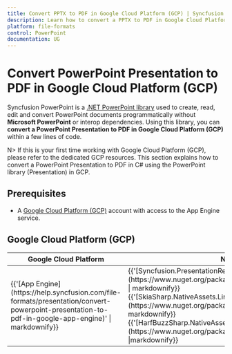```yaml
--- 
title: Convert PPTX to PDF in Google Cloud Platform (GCP) | Syncfusion 
description: Learn how to convert a PPTX to PDF in Google Cloud Platform (GCP) using .NET PowerPoint library (Presentation) without Microsoft PowerPoint or interop dependencies. 
platform: file-formats 
control: PowerPoint 
documentation: UG 
--- 
```


# Convert PowerPoint Presentation to PDF in Google Cloud Platform (GCP)

Syncfusion PowerPoint is a [.NET PowerPoint library](https://www.syncfusion.com/document-processing/powerpoint-framework/net) used to create, read, edit and convert PowerPoint documents programmatically without **Microsoft PowerPoint** or interop dependencies. Using this library, you can **convert a PowerPoint Presentation to PDF in Google Cloud Platform (GCP)** within a few lines of code.

N> If this is your first time working with Google Cloud Platform (GCP), please refer to the dedicated GCP resources. This section explains how to convert a PowerPoint Presentation to PDF in C# using the PowerPoint library (Presentation) in GCP. 

## Prerequisites 

* A [Google Cloud Platform (GCP)](https://console.cloud.google.com/getting-started) account with access to the App Engine service.

## Google Cloud Platform (GCP)

<table>
<thead>
<tr>
<th>
Google Cloud Platform<br/></th><th>
NuGet package name<br/></th></tr></thead>
<tr>
<td>
{{'[App Engine](https://help.syncfusion.com/file-formats/presentation/convert-powerpoint-presentation-to-pdf-in-google-app-engine)' | markdownify}}<br/></td><td>
{{'[Syncfusion.PresentationRenderer.Net.Core](https://www.nuget.org/packages/Syncfusion.PresentationRenderer.Net.Core)' | markdownify}}<br/>
{{'[SkiaSharp.NativeAssets.Linux v2.88.6](https://www.nuget.org/packages/SkiaSharp.NativeAssets.Linux/2.88.6)' | markdownify}}<br/>{{'[HarfBuzzSharp.NativeAssets.Linux v2.8.2.2](https://www.nuget.org/packages/HarfBuzzSharp.NativeAssets.Linux/2.8.2.2)' |markdownify}} <br/></td></tr>
</table>